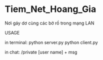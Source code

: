 # Tiem_Net_Hoang_Gia
Nơi gáy dơ cùng các bờ rồ trong mạng LAN

USAGE

in terminal:
python server.py
python client.py

in chat:
/private [user name] + msg 


